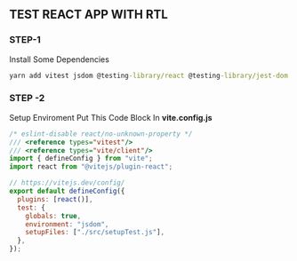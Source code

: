 
## TEST REACT APP WITH RTL

### STEP-1
Install Some Dependencies
```cmd
yarn add vitest jsdom @testing-library/react @testing-library/jest-dom
 ```
### STEP -2
Setup Enviroment
Put This Code Block In **vite.config.js**
```js
/* eslint-disable react/no-unknown-property */
/// <reference types="vitest"/>
/// <reference types="vite/client"/>
import { defineConfig } from "vite";
import react from "@vitejs/plugin-react";

// https://vitejs.dev/config/
export default defineConfig({
  plugins: [react()],
  test: {
    globals: true,
    environment: "jsdom",
    setupFiles: ["./src/setupTest.js"],
  },
});
```


